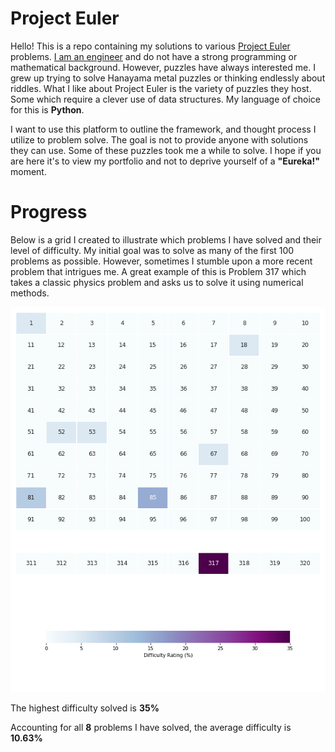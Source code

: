 # Project Euler

Hello! This is a repo containing my solutions to various [Project Euler](https://projecteuler.net/about) problems. [I am an engineer](https://www.linkedin.com/in/eduardo-ocampo) and do not have a strong programming or mathematical background. However, puzzles have always interested me. I grew up trying to solve Hanayama metal puzzles or thinking endlessly about riddles. What I like about Project Euler is the variety of puzzles they host. Some which require a clever use of data structures. My language of choice for this is **Python**.  

I want to use this platform to outline the framework, and thought process I utilize to problem solve. The goal is not to provide anyone with solutions they can use. Some of these puzzles took me a while to solve. I hope if you are here it's to view my portfolio and not to deprive yourself of a **"Eureka!"** moment.

# Progress

Below is a grid I created to illustrate which problems I have solved and their level of difficulty. My initial goal was to solve as many of the first 100 problems as possible. However, sometimes I stumble upon a more recent problem that intrigues me. A great example of this is Problem 317 which takes a classic physics problem and asks us to solve it using numerical methods. 

![](progress_heatmap.png)

The highest difficulty solved is **35%**

Accounting for all **8** problems I have solved, the average difficulty is **10.63%**
